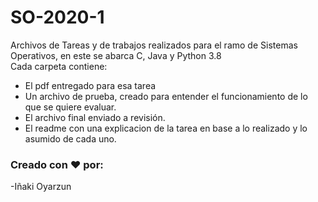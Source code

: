 # SO-2020-1
Archivos de Tareas y de trabajos realizados para el ramo de Sistemas Operativos, en este se abarca C, Java y Python 3.8  
Cada carpeta contiene:
- El pdf entregado para esa tarea
- Un archivo de prueba, creado para entender el funcionamiento de lo que se quiere evaluar.
- El archivo final enviado a revisión.
- El readme con una explicacion de la tarea en base a lo realizado y lo asumido de cada uno.

### Creado con ❤ por:
-Iñaki Oyarzun
